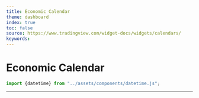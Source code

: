 ```yaml
---
title: Economic Calendar
theme: dashboard
index: true
toc: false
source: https://www.tradingview.com/widget-docs/widgets/calendars/
keywords: 
---
```


# Economic Calendar
```js
import {datetime} from "../assets/components/datetime.js";
```

<div class="datetime-container">
  <div id="datetime"></div>
</div>

---

<!-- TradingView Widget BEGIN -->
<div class="tradingview-widget-container">
  <div class="tradingview-widget-container__widget"></div>
  <div class="tradingview-widget-copyright">
  </div>
  <script type="text/javascript" src="https://s3.tradingview.com/external-embedding/embed-widget-events.js" async>
  {
    "width": "100%",
    "height": "1000",
    "colorTheme": "dark",
    "isTransparent": false,
    "locale": "en",
    "importanceFilter": "0,1",
    "countryFilter": "ar,au,br,ca,cn,fr,de,in,id,it,jp,kr,mx,ru,sa,za,tr,gb,us,eu"
  }
  </script>
</div>
<!-- TradingView Widget END -->
